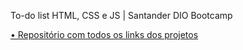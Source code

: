 To-do list HTML, CSS e JS | Santander DIO Bootcamp

<a href="https://github.com/iPedriNNz/bootcamp_santander"> • Repositório com todos os links dos projetos